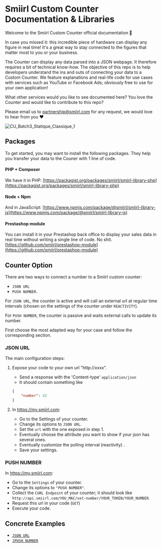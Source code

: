 
# Smiirl Custom Counter Documentation & Libraries

Welcome to the Smiirl Custom Counter official documentation 🥁 

In case you missed it: this incredible piece of hardware can display any figure in real time! It's a great way to stay connected to the figures that matter most to you or your business.

The Counter can display any data parsed into a JSON webpage. It therefore requires a bit of technical know-how. The objective of this repo is to help developers understand the ins and outs of connecting your data to a Custom Counter. We feature explanations and real-life code for use cases with services such as YouTube or Facebook Ads; obviously free to use for your own application!


What other services would you like to see documented here? You love the Counter and would like to contribute to this repo? 

Please email us to partnership@smiirl.com for any request, we would love to hear from you ❤️


![CU_Batch3_Statique_Classique_1](https://user-images.githubusercontent.com/9904720/117823144-72ac3580-b26d-11eb-8f61-57e06192698c.jpeg)


## Packages
To get started, you may want to install the following packages. They help you transfer your data to the Couner with 1 line of code. 
#### PHP + Composer
We have it in PHP: [https://packagist.org/packages/smiirl/smiirl-library-php](https://packagist.org/packages/smiirl/smiirl-library-php)

#### Node + Npm
And in JavaScript: [https://www.npmjs.com/package/@smiirl/smiirl-library-js](https://www.npmjs.com/package/@smiirl/smiirl-library-js)  

#### Prestashop module
You can install it in your Prestashop back office to display your sales data in real time without writing a single line of code. No shit.
[https://github.com/smiirl/prestashop-module](https://github.com/smiirl/prestashop-module)


## Counter Option

There are two ways to connect a number to a Smiirl custom counter:
- `JSON URL` 
- `PUSH NUMBER`.

For `JSON URL`, the counter is active and will call an external url at regular time intervals 
(chosen on the settings of the counter under `REACTIVITY`).

For `PUSH NUMBER`, the counter is passive and waits external calls to update its number.

First choose the most adapted way for your case and follow the corresponding section.

### JSON URL
The main configuration steps:
1. Expose your code to your own url "http://xxxx".
    - Send a response with the 'Content-type' `application/json`
    - It should contain something like
    ```json 
    {
        "number": 42
    }
    ```
    
2. In https://my.smiirl.com:
    - Go to the Settings of your counter.
    - Change its options to `JSON URL`. 
    - Set the `url` with the one exposed in step 1.
    - Eventually choose the attribute you want to show if your json has several ones.
    - Eventually customize the polling interval (reactivity) .
    - Save your settings.
    
### PUSH NUMBER
In https://my.smiirl.com:
- Go to the `Settings` of your counter.
- Change its options to `"PUSH NUMBER"`. 
- Collect the `CURL Endpoint` of your counter;
 it should look like 
```http://api.smiirl.com/YOU_MAC/set-number/YOUR_TOKEN/YOUR_NUMBER```. 
- Request this url in your code (`GET`)
- Execute your code.


## Concrete Examples
- [`JSON URL`](/samples/JSON_URL_EXAMPLES.md)
- [`JPUSH NUMBER`](/samples/PUSH_NUMBER_EXAMPLES.md)
